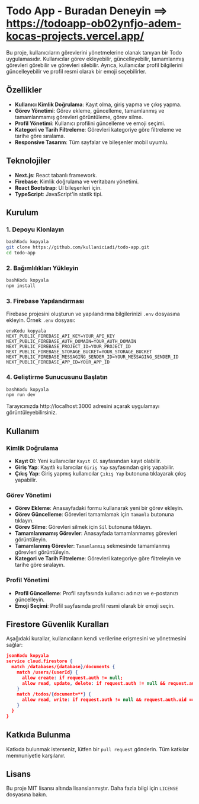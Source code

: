 # Todo App  -  Buradan Deneyin ==> https://todoapp-ob02ynfjo-adem-kocas-projects.vercel.app/

Bu proje, kullanıcıların görevlerini yönetmelerine olanak tanıyan bir Todo uygulamasıdır. Kullanıcılar görev ekleyebilir, güncelleyebilir, tamamlanmış görevleri görebilir ve görevleri silebilir. Ayrıca, kullanıcılar profil bilgilerini güncelleyebilir ve profil resmi olarak bir emoji seçebilirler.

## Özellikler

- **Kullanıcı Kimlik Doğrulama**: Kayıt olma, giriş yapma ve çıkış yapma.
- **Görev Yönetimi**: Görev ekleme, güncelleme, tamamlanmış ve tamamlanmamış görevleri görüntüleme, görev silme.
- **Profil Yönetimi**: Kullanıcı profilini güncelleme ve emoji seçimi.
- **Kategori ve Tarih Filtreleme**: Görevleri kategoriye göre filtreleme ve tarihe göre sıralama.
- **Responsive Tasarım**: Tüm sayfalar ve bileşenler mobil uyumlu.

## Teknolojiler

- **Next.js**: React tabanlı framework.
- **Firebase**: Kimlik doğrulama ve veritabanı yönetimi.
- **React Bootstrap**: UI bileşenleri için.
- **TypeScript**: JavaScript'in statik tipi.

## Kurulum

### 1. Depoyu Klonlayın

```bash
bashKodu kopyala
git clone https://github.com/kullaniciadi/todo-app.git
cd todo-app

```

### 2. Bağımlılıkları Yükleyin

```bash
bashKodu kopyala
npm install

```

### 3. Firebase Yapılandırması

Firebase projesini oluşturun ve yapılandırma bilgilerinizi `.env` dosyasına ekleyin. Örnek `.env` dosyası:

```
envKodu kopyala
NEXT_PUBLIC_FIREBASE_API_KEY=YOUR_API_KEY
NEXT_PUBLIC_FIREBASE_AUTH_DOMAIN=YOUR_AUTH_DOMAIN
NEXT_PUBLIC_FIREBASE_PROJECT_ID=YOUR_PROJECT_ID
NEXT_PUBLIC_FIREBASE_STORAGE_BUCKET=YOUR_STORAGE_BUCKET
NEXT_PUBLIC_FIREBASE_MESSAGING_SENDER_ID=YOUR_MESSAGING_SENDER_ID
NEXT_PUBLIC_FIREBASE_APP_ID=YOUR_APP_ID

```

### 4. Geliştirme Sunucusunu Başlatın

```bash
bashKodu kopyala
npm run dev

```

Tarayıcınızda http://localhost:3000 adresini açarak uygulamayı görüntüleyebilirsiniz.

## Kullanım

### Kimlik Doğrulama

- **Kayıt Ol**: Yeni kullanıcılar `Kayıt Ol` sayfasından kayıt olabilir.
- **Giriş Yap**: Kayıtlı kullanıcılar `Giriş Yap` sayfasından giriş yapabilir.
- **Çıkış Yap**: Giriş yapmış kullanıcılar `Çıkış Yap` butonuna tıklayarak çıkış yapabilir.

### Görev Yönetimi

- **Görev Ekleme**: Anasayfadaki formu kullanarak yeni bir görev ekleyin.
- **Görev Güncelleme**: Görevleri tamamlamak için `Tamamla` butonuna tıklayın.
- **Görev Silme**: Görevleri silmek için `Sil` butonuna tıklayın.
- **Tamamlanmamış Görevler**: Anasayfada tamamlanmamış görevleri görüntüleyin.
- **Tamamlanmış Görevler**: `Tamamlanmış` sekmesinde tamamlanmış görevleri görüntüleyin.
- **Kategori ve Tarih Filtreleme**: Görevleri kategoriye göre filtreleyin ve tarihe göre sıralayın.

### Profil Yönetimi

- **Profil Güncelleme**: Profil sayfasında kullanıcı adınızı ve e-postanızı güncelleyin.
- **Emoji Seçimi**: Profil sayfasında profil resmi olarak bir emoji seçin.

## Firestore Güvenlik Kuralları

Aşağıdaki kurallar, kullanıcıların kendi verilerine erişmesini ve yönetmesini sağlar:

```json
jsonKodu kopyala
service cloud.firestore {
  match /databases/{database}/documents {
    match /users/{userId} {
      allow create: if request.auth != null;
      allow read, update, delete: if request.auth != null && request.auth.uid == userId;
    }
    match /todos/{document=**} {
      allow read, write: if request.auth != null && request.auth.uid == resource.data.userId;
    }
  }
}

```

## Katkıda Bulunma

Katkıda bulunmak isterseniz, lütfen bir `pull request` gönderin. Tüm katkılar memnuniyetle karşılanır.

## Lisans

Bu proje MIT lisansı altında lisanslanmıştır. Daha fazla bilgi için `LICENSE` dosyasına bakın.


